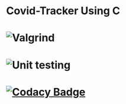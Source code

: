 # Covid-Tracker Using C

# ![Valgrind](https://github.com/stepin104890/Covid-Tracker/workflows/Valgrind/badge.svg)
# ![Unit testing](https://github.com/stepin104890/Covid-Tracker/workflows/Unit%20testing/badge.svg)
# [![Codacy Badge](https://api.codacy.com/project/badge/Grade/a8abd8bc950f401bb5864eeb67b0d045)](https://app.codacy.com/gh/stepin104890/Covid-Tracker?utm_source=github.com&utm_medium=referral&utm_content=stepin104890/Covid-Tracker&utm_campaign=Badge_Grade_Settings)

